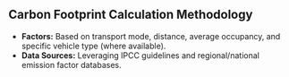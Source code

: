 ## Carbon Footprint Calculation Methodology
- **Factors:** Based on transport mode, distance, average occupancy, and specific vehicle type (where available).
- **Data Sources:** Leveraging IPCC guidelines and regional/national emission factor databases.

